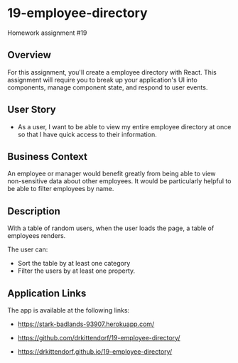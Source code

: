 # 19-employee-directory
Homework assignment #19

## Overview

For this assignment, you'll create a employee directory with React. This assignment will require you to break up your application's UI into components, manage component state, and respond to user events.

## User Story

* As a user, I want to be able to view my entire employee directory at once so that I have quick access to their information.

## Business Context

An employee or manager would benefit greatly from being able to view non-sensitive data about other employees. It would be particularly helpful to be able to filter employees by name.

## Description

With a table of random users, when the user loads the page, a table of employees renders. 

The user can:

  * Sort the table by at least one category
  * Filter the users by at least one property.


## Application Links

The app is available at the following links:

* https://stark-badlands-93907.herokuapp.com/

* https://github.com/drkittendorf/19-employee-directory/
* https://drkittendorf.github.io/19-employee-directory/
